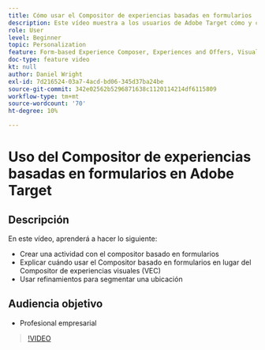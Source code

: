 ```yaml
---
title: Cómo usar el Compositor de experiencias basadas en formularios
description: Este vídeo muestra a los usuarios de Adobe Target cómo y cuándo utilizar el Compositor de experiencias basadas en formularios.
role: User
level: Beginner
topic: Personalization
feature: Form-based Experience Composer, Experiences and Offers, Visual Experience Composer (VEC)
doc-type: feature video
kt: null
author: Daniel Wright
exl-id: 7d216524-03a7-4acd-bd06-345d37ba24be
source-git-commit: 342e02562b5296871638c1120114214df6115809
workflow-type: tm+mt
source-wordcount: '70'
ht-degree: 10%

---
```


# Uso del Compositor de experiencias basadas en formularios en Adobe Target

## Descripción

En este vídeo, aprenderá a hacer lo siguiente:

* Crear una actividad con el compositor basado en formularios
* Explicar cuándo usar el Compositor basado en formularios en lugar del Compositor de experiencias visuales (VEC)
* Usar refinamientos para segmentar una ubicación

## Audiencia objetivo

* Profesional empresarial

>[!VIDEO](https://video.tv.adobe.com/v/17390/?quality=12)
